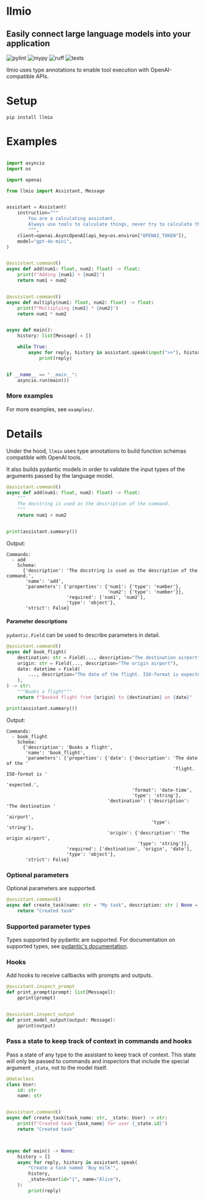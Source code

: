 # llmio
## Easily connect large language models into your application

![pylint](https://github.com/badgeir/llmio/actions/workflows/pylint.yml/badge.svg)
![mypy](https://github.com/badgeir/llmio/actions/workflows/mypy.yml/badge.svg)
![ruff](https://github.com/badgeir/llmio/actions/workflows/ruff.yml/badge.svg)
![tests](https://github.com/badgeir/llmio/actions/workflows/test.yml/badge.svg)

llmio uses type annotations to enable tool execution with OpenAI-compatible APIs.

# Setup

```
pip install llmio
```

# Examples

``` python

import asyncio
import os

import openai

from llmio import Assistant, Message


assistant = Assistant(
    instruction="""
        You are a calculating assistant.
        Always use tools to calculate things, never try to calculate things on your own.
        """,
    client=openai.AsyncOpenAI(api_key=os.environ["OPENAI_TOKEN"]),
    model="gpt-4o-mini",
)


@assistant.command()
async def add(num1: float, num2: float) -> float:
    print(f"Adding {num1} + {num2}")
    return num1 + num2


@assistant.command()
async def multiply(num1: float, num2: float) -> float:
    print(f"Multiplying {num1} * {num2}")
    return num1 * num2


async def main():
    history: list[Message] = []

    while True:
        async for reply, history in assistant.speak(input(">>"), history):
            print(reply)


if __name__ == "__main__":
    asyncio.run(main())
```

### More examples

For more examples, see `examples/`.


# Details

Under the hood, `llmio` uses type annotations to build function schemas compatible with OpenAI tools.

It also builds pydantic models in order to validate the input types of the arguments passed by the language model.

``` python
@assistant.command()
async def add(num1: float, num2: float) -> float:
    """
    The docstring is used as the description of the command.
    """
    return num1 + num2


print(assistant.summary())
```

Output:
``` plaintext
Commands:
  - add
    Schema:
      {'description': 'The docstring is used as the description of the command.',
       'name': 'add',
       'parameters': {'properties': {'num1': {'type': 'number'},
                                     'num2': {'type': 'number'}},
                      'required': ['num1', 'num2'],
                      'type': 'object'},
       'strict': False}
```

#### Parameter descriptions

`pydantic.Field` can be used to describe parameters in detail.

``` python
@assistant.command()
async def book_flight(
    destination: str = Field(..., description="The destination airport"),
    origin: str = Field(..., description="The origin airport"),
    date: datetime = Field(
        ..., description="The date of the flight. ISO-format is expected."
    ),
) -> str:
    """Books a flight"""
    return f"Booked flight from {origin} to {destination} on {date}"

print(assistant.summary())
```

Output:
``` plaintext
Commands:
  - book_flight
    Schema:
      {'description': 'Books a flight',
       'name': 'book_flight',
       'parameters': {'properties': {'date': {'description': 'The date of the '
                                                             'flight. ISO-format is '
                                                             'expected.',
                                              'format': 'date-time',
                                              'type': 'string'},
                                     'destination': {'description': 'The destination '
                                                                    'airport',
                                                     'type': 'string'},
                                     'origin': {'description': 'The origin airport',
                                                'type': 'string'}},
                      'required': ['destination', 'origin', 'date'],
                      'type': 'object'},
       'strict': False}
```

### Optional parameters

Optional parameters are supported.

``` python
@assistant.command()
async def create_task(name: str = "My task", description: str | None = None) -> str:
    return "Created task"
```

### Supported parameter types

Types supported by pydantic are supported.
For documentation on supported types, see [pydantic's documentation](https://docs.pydantic.dev/latest/concepts/types).

### Hooks

Add hooks to receive callbacks with prompts and outputs.

``` python
@assistant.inspect_prompt
def print_prompt(prompt: list[Message]):
    pprint(prompt)


@assistant.inspect_output
def print_model_output(output: Message):
    pprint(output)
``` 

### Pass a state to keep track of context in commands and hooks

Pass a state of any type to the assistant to keep track of context. This state will only be passed to commands and inspectors that include the special argument `_state`, not to the model itself.

``` python
@dataclass
class User:
    id: str
    name: str


@assistant.command()
async def create_task(task_name: str, _state: User) -> str:
    print(f"Created task {task_name} for user {_state.id}")
    return "Created task"



async def main() -> None:
    history = []
    async for reply, history in assistant.speak(
        "Create a task named 'Buy milk'",
        history,
        _state=User(id="1", name="Alice"),
    ):
        print(reply)

```
